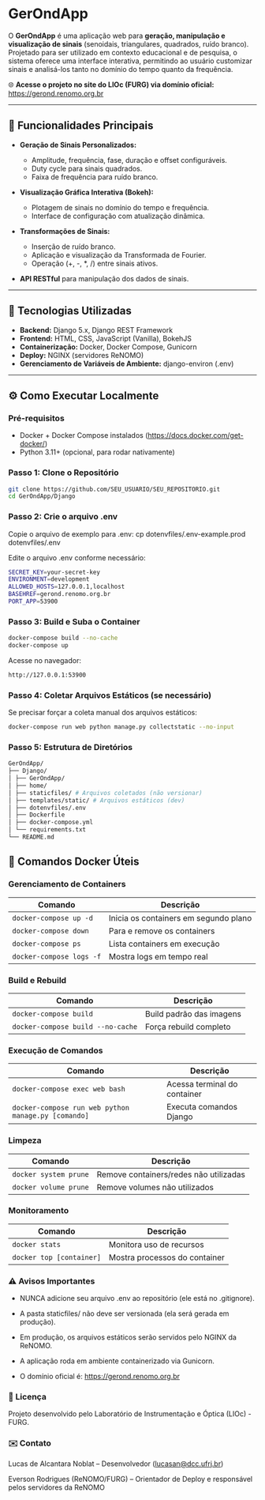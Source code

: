 # GerOndApp

O **GerOndApp** é uma aplicação web para **geração, manipulação e visualização de sinais** (senoidais, triangulares, quadrados, ruído branco). Projetado para ser utilizado em contexto educacional e de pesquisa, o sistema oferece uma interface interativa, permitindo ao usuário customizar sinais e analisá-los tanto no domínio do tempo quanto da frequência.

🌐 **Acesse o projeto no site do LIOc (FURG) via domínio oficial:**
https://gerond.renomo.org.br

---

## 🚀 Funcionalidades Principais

- **Geração de Sinais Personalizados:**
  - Amplitude, frequência, fase, duração e offset configuráveis.
  - Duty cycle para sinais quadrados.
  - Faixa de frequência para ruído branco.

- **Visualização Gráfica Interativa (Bokeh):**
  - Plotagem de sinais no domínio do tempo e frequência.
  - Interface de configuração com atualização dinâmica.

- **Transformações de Sinais:**
  - Inserção de ruído branco.
  - Aplicação e visualização da Transformada de Fourier.
  - Operação (+, -, *, /) entre sinais ativos.

- **API RESTful** para manipulação dos dados de sinais.

---

## 🧰 Tecnologias Utilizadas

- **Backend:** Django 5.x, Django REST Framework
- **Frontend:** HTML, CSS, JavaScript (Vanilla), BokehJS
- **Containerização:** Docker, Docker Compose, Gunicorn
- **Deploy:** NGINX (servidores ReNOMO)
- **Gerenciamento de Variáveis de Ambiente:** django-environ (.env)

---

## ⚙️ Como Executar Localmente

### Pré-requisitos
- Docker + Docker Compose instalados (https://docs.docker.com/get-docker/)
- Python 3.11+ (opcional, para rodar nativamente)

### Passo 1: Clone o Repositório

```bash
git clone https://github.com/SEU_USUARIO/SEU_REPOSITORIO.git
cd GerOndApp/Django
```


### Passo 2: Crie o arquivo .env
Copie o arquivo de exemplo para .env:
cp dotenvfiles/.env-example.prod dotenvfiles/.env


Edite o arquivo .env conforme necessário:

```bash
SECRET_KEY=your-secret-key
ENVIRONMENT=development
ALLOWED_HOSTS=127.0.0.1,localhost
BASEHREF=gerond.renomo.org.br
PORT_APP=53900
```

### Passo 3: Build e Suba o Container
```bash
docker-compose build --no-cache
docker-compose up
```

Acesse no navegador:
```bash
http://127.0.0.1:53900
```

### Passo 4: Coletar Arquivos Estáticos (se necessário)
Se precisar forçar a coleta manual dos arquivos estáticos:
```bash
docker-compose run web python manage.py collectstatic --no-input
```

### Passo 5: Estrutura de Diretórios

```bash
GerOndApp/
├── Django/
│ ├── GerOndApp/
│ ├── home/
│ ├── staticfiles/ # Arquivos coletados (não versionar)
│ ├── templates/static/ # Arquivos estáticos (dev)
│ ├── dotenvfiles/.env
│ ├── Dockerfile
│ ├── docker-compose.yml
│ └── requirements.txt
└── README.md
```

## 🐳 Comandos Docker Úteis

### Gerenciamento de Containers
| Comando | Descrição |
|---------|-----------|
| `docker-compose up -d` | Inicia os containers em segundo plano |
| `docker-compose down` | Para e remove os containers |
| `docker-compose ps` | Lista containers em execução |
| `docker-compose logs -f` | Mostra logs em tempo real |

### Build e Rebuild
| Comando | Descrição |
|---------|-----------|
| `docker-compose build` | Build padrão das imagens |
| `docker-compose build --no-cache` | Força rebuild completo |

### Execução de Comandos
| Comando | Descrição |
|---------|-----------|
| `docker-compose exec web bash` | Acessa terminal do container |
| `docker-compose run web python manage.py [comando]` | Executa comandos Django |

### Limpeza
| Comando | Descrição |
|---------|-----------|
| `docker system prune` | Remove containers/redes não utilizadas |
| `docker volume prune` | Remove volumes não utilizados |

### Monitoramento
| Comando | Descrição |
|---------|-----------|
| `docker stats` | Monitora uso de recursos |
| `docker top [container]` | Mostra processos do container |

### ⚠️ Avisos Importantes
- NUNCA adicione seu arquivo .env ao repositório (ele está no .gitignore).

- A pasta staticfiles/ não deve ser versionada (ela será gerada em produção).

- Em produção, os arquivos estáticos serão servidos pelo NGINX da ReNOMO.

- A aplicação roda em ambiente containerizado via Gunicorn.

- O domínio oficial é: https://gerond.renomo.org.br

### 📄 Licença
Projeto desenvolvido pelo Laboratório de Instrumentação e Óptica (LIOc) - FURG.

### ✉️ Contato
Lucas de Alcantara Noblat – Desenvolvedor (lucasan@dcc.ufrj.br)

Everson Rodrigues (ReNOMO/FURG) – Orientador de Deploy e responsável pelos servidores da ReNOMO
